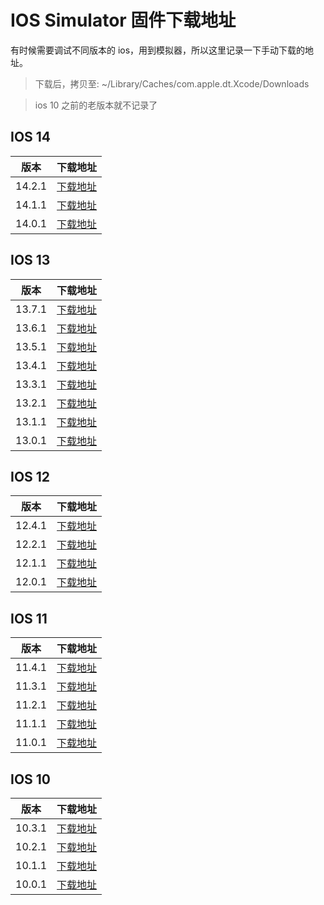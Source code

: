 # IOS Simulator 固件下载地址

有时候需要调试不同版本的 ios，用到模拟器，所以这里记录一下手动下载的地址。

> 下载后，拷贝至: ~/Library/Caches/com.apple.dt.Xcode/Downloads

> ios 10 之前的老版本就不记录了

## IOS 14

| 版本   | 下载地址                                                                                                                          |
| ------ | --------------------------------------------------------------------------------------------------------------------------------- |
| 14.2.1 | [下载地址](https://devimages-cdn.apple.com/downloads/xcode/simulators/com.apple.pkg.iPhoneSimulatorSDK14_2-14.2.1.1605311653.dmg) |
| 14.1.1 | [下载地址](https://devimages-cdn.apple.com/downloads/xcode/simulators/com.apple.pkg.iPhoneSimulatorSDK14_1-14.1.1.1604100028.dmg) |
| 14.0.1 | [下载地址](https://devimages-cdn.apple.com/downloads/xcode/simulators/com.apple.pkg.iPhoneSimulatorSDK14_0-14.0.1.1604100028.dmg) |

## IOS 13

| 版本   | 下载地址                                                                                                                          |
| ------ | --------------------------------------------------------------------------------------------------------------------------------- |
| 13.7.1 | [下载地址](https://devimages-cdn.apple.com/downloads/xcode/simulators/com.apple.pkg.iPhoneSimulatorSDK13_7-13.7.1.1599165590.dmg) |
| 13.6.1 | [下载地址](https://devimages-cdn.apple.com/downloads/xcode/simulators/com.apple.pkg.iPhoneSimulatorSDK13_6-13.6.1.1597276955.dmg) |
| 13.5.1 | [下载地址](https://devimages-cdn.apple.com/downloads/xcode/simulators/com.apple.pkg.iPhoneSimulatorSDK13_5-13.5.1.1591226335.dmg) |
| 13.4.1 | [下载地址](https://devimages-cdn.apple.com/downloads/xcode/simulators/com.apple.pkg.iPhoneSimulatorSDK13_4-13.4.1.1586370836.dmg) |
| 13.3.1 | [下载地址](https://devimages-cdn.apple.com/downloads/xcode/simulators/com.apple.pkg.iPhoneSimulatorSDK13_3-13.3.1.1580170331.dmg) |
| 13.2.1 | [下载地址](https://devimages-cdn.apple.com/downloads/xcode/simulators/com.apple.pkg.iPhoneSimulatorSDK13_2-13.2.1.1575590084.dmg) |
| 13.1.1 | [下载地址](https://devimages-cdn.apple.com/downloads/xcode/simulators/com.apple.pkg.iPhoneSimulatorSDK13_1-13.1.1.1571440502.dmg) |
| 13.0.1 | [下载地址](https://devimages-cdn.apple.com/downloads/xcode/simulators/com.apple.pkg.iPhoneSimulatorSDK13_0-13.0.1.1571440502.dmg) |

## IOS 12

| 版本   | 下载地址                                                                                                                          |
| ------ | --------------------------------------------------------------------------------------------------------------------------------- |
| 12.4.1 | [下载地址](https://devimages-cdn.apple.com/downloads/xcode/simulators/com.apple.pkg.iPhoneSimulatorSDK12_4-12.4.1.1568665771.dmg) |
| 12.2.1 | [下载地址](https://devimages-cdn.apple.com/downloads/xcode/simulators/com.apple.pkg.iPhoneSimulatorSDK12_2-12.2.1.1557987768.dmg) |
| 12.1.1 | [下载地址](https://devimages-cdn.apple.com/downloads/xcode/simulators/com.apple.pkg.iPhoneSimulatorSDK12_1-12.1.1.1543439531.dmg) |
| 12.0.1 | [下载地址](https://devimages-cdn.apple.com/downloads/xcode/simulators/com.apple.pkg.iPhoneSimulatorSDK12_0-12.0.1.1537588161.dmg) |

## IOS 11

| 版本   | 下载地址                                                                                                                          |
| ------ | --------------------------------------------------------------------------------------------------------------------------------- |
| 11.4.1 | [下载地址](https://devimages-cdn.apple.com/downloads/xcode/simulators/com.apple.pkg.iPhoneSimulatorSDK11_4-11.4.1.1527703358.dmg) |
| 11.3.1 | [下载地址](https://devimages-cdn.apple.com/downloads/xcode/simulators/com.apple.pkg.iPhoneSimulatorSDK11_3-11.3.1.1524350608.dmg) |
| 11.2.1 | [下载地址](https://devimages-cdn.apple.com/downloads/xcode/simulators/com.apple.pkg.iPhoneSimulatorSDK11_2-11.2.1.1516308624.dmg) |
| 11.1.1 | [下载地址](https://devimages-cdn.apple.com/downloads/xcode/simulators/com.apple.pkg.iPhoneSimulatorSDK11_1-11.1.1.1510784422.dmg) |
| 11.0.1 | [下载地址](https://devimages-cdn.apple.com/downloads/xcode/simulators/com.apple.pkg.iPhoneSimulatorSDK11_0-11.0.1.1508875951.dmg) |

## IOS 10

| 版本   | 下载地址                                                                                                                          |
| ------ | --------------------------------------------------------------------------------------------------------------------------------- |
| 10.3.1 | [下载地址](https://devimages-cdn.apple.com/downloads/xcode/simulators/com.apple.pkg.iPhoneSimulatorSDK10_3-10.3.1.1495751597.dmg) |
| 10.2.1 | [下载地址](https://devimages-cdn.apple.com/downloads/xcode/simulators/com.apple.pkg.iPhoneSimulatorSDK10_2-10.2.1.1484185528.dmg) |
| 10.1.1 | [下载地址](https://devimages-cdn.apple.com/downloads/xcode/simulators/com.apple.pkg.iPhoneSimulatorSDK10_1-10.1.1.1476902849.dmg) |
| 10.0.1 | [下载地址](https://devimages-cdn.apple.com/downloads/xcode/simulators/com.apple.pkg.iPhoneSimulatorSDK10_0-10.0.1.1474488730.dmg) |
